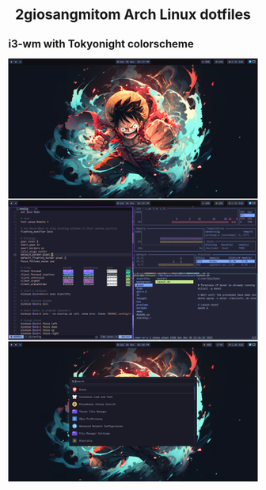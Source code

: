 <h1 align="center">2giosangmitom Arch Linux dotfiles</h1>

## i3-wm with Tokyonight colorscheme
![polybar](./previews/i3wm-polybar.png)
![alacritty](./previews/i3wm-nvim-alacritty.png)
![rofi-launcher](./previews/rofi.png)
